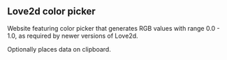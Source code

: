 ## Love2d color picker

Website featuring color picker that generates RGB values with range 0.0 - 1.0, as required by newer versions of Love2d.

Optionally places data on clipboard.
